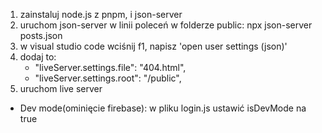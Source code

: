 1. zainstaluj node.js z pnpm, i json-server
2. uruchom json-server w linii poleceń w folderze public: npx json-server posts.json
3. w visual studio code wciśnij f1, napisz 'open user settings (json)'
4. dodaj to:
    - "liveServer.settings.file": "404.html",
    - "liveServer.settings.root": "/public",
5. uruchom live server

* Dev mode(ominięcie firebase): w pliku login.js ustawić isDevMode na true